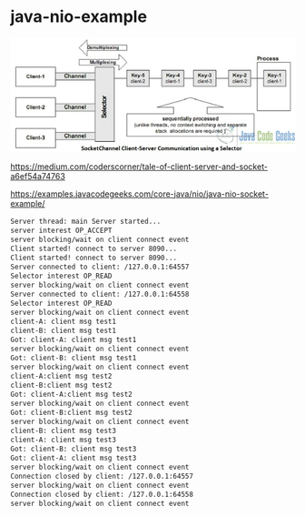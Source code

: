 # java-nio-example


![socketchannel.jpg.webp](example/doc/socketchannel.jpg)

https://medium.com/coderscorner/tale-of-client-server-and-socket-a6ef54a74763

https://examples.javacodegeeks.com/core-java/nio/java-nio-socket-example/

```json5
Server thread: main Server started...
server interest OP_ACCEPT
server blocking/wait on client connect event
Client started! connect to server 8090...
Client started! connect to server 8090...
Server connected to client: /127.0.0.1:64557
Selector interest OP_READ
server blocking/wait on client connect event
Server connected to client: /127.0.0.1:64558
Selector interest OP_READ
server blocking/wait on client connect event
client-A: client msg test1
client-B: client msg test1
Got: client-A: client msg test1
server blocking/wait on client connect event
Got: client-B: client msg test1
server blocking/wait on client connect event
client-A:client msg test2
client-B:client msg test2
Got: client-A:client msg test2
server blocking/wait on client connect event
Got: client-B:client msg test2
server blocking/wait on client connect event
client-B: client msg test3
client-A: client msg test3
Got: client-B: client msg test3
Got: client-A: client msg test3
server blocking/wait on client connect event
Connection closed by client: /127.0.0.1:64557
server blocking/wait on client connect event
Connection closed by client: /127.0.0.1:64558
server blocking/wait on client connect event
```